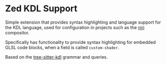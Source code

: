 # Zed KDL Support

Simple extension that provides syntax highlighting and language support
for the KDL language, used for configuration in projects such as the [niri](https://github.com/YaLTeR/niri) compositor.

Specifically has functionality to provide syntax highlighting for embedded GLSL code blocks, when a field is called `custom-shader`.

Based on the [tree-sitter-kdl](https://github.com/tree-sitter-grammars/tree-sitter-kdl) grammar and queries.
